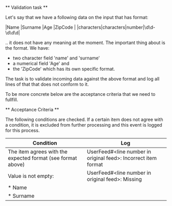 ** Validation task **

Let's say that we have a following data on the input that has format:

|Name      |Surname   |Age   |ZipCode    |
|characters|characters|number|\d\d-\d\d\d|

.. it does not have any meaning at the moment.
The important thing about is the format. We have:
- two character field 'name' and 'surname'
- a numerical field 'Age' and 
- the 'ZipCode' which has its own specific format.

The task is to validate incoming data against the above format and log all lines of that that does not conform to it.

To be more concrete below are the acceptance criteria that we need to fullfill.

** Acceptance Criteria **

The following conditions are checked. If a certain item does not agree with a condition, it is excluded from further processing and this event is logged for this process.

| Condition                                                   | Log                                                            |
| ----------------------------------------------------------- | -------------------------------------------------------------- |
| The item agrees with the expected format (see format above) | UserFeed#\<line number in original feed>: Incorrect item format |
| Value is not empty:                                         | UserFeed#\<line number in original feed>: Missing <field name>  |
| * Name                                                      |                                                                |
| * Surname                                                   |                                                                |
